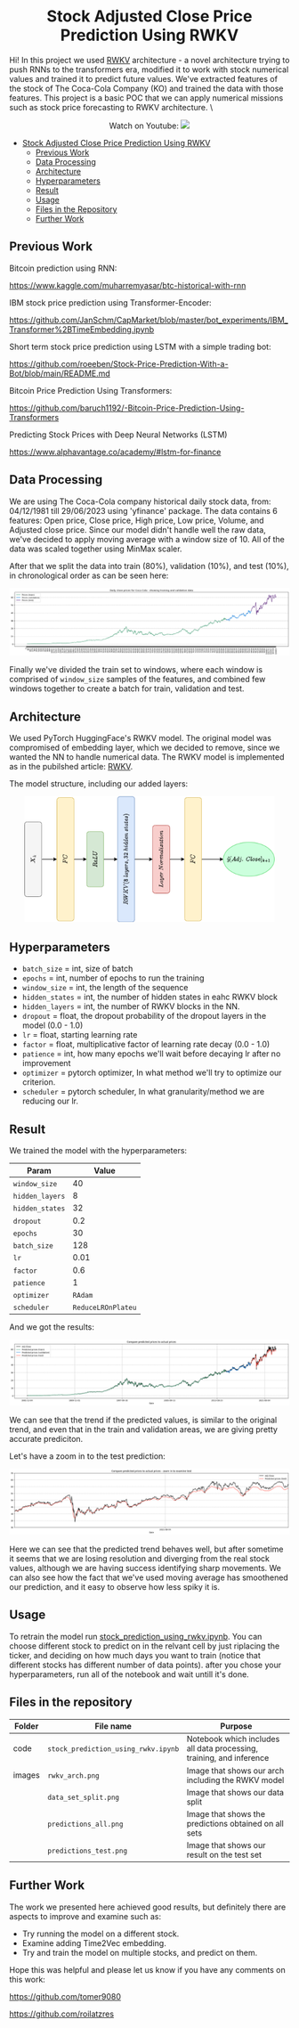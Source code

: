 # <center> Stock Adjusted Close Price Prediction Using RWKV </center>

Hi! In this project we used [RWKV](https://arxiv.org/pdf/2305.13048.pdf) architecture - a novel architecture trying to push RNNs to the transformers era, modified it to work with stock numerical values and trained it to predict future values. We've extracted features of the stock of The Coca-Cola Company (KO) and trained the data with those features. 
This project is a basic POC that we can apply numerical missions such as stock price forecasting to RWKV architecture.
\
<p align="center">
Watch on Youtube:  <a href="https://youtu.be/7g4SdVJrMoc"><img src="https://img.shields.io/badge/-YouTube-red?&style=for-the-badge&logo=youtube&logoColor=white" height=20></a>
</p>
 
- [Stock Adjusted Close Price Prediction Using RWKV](#Stock-Adjusted-Close-Price-Prediction-Using-RWKV)
  * [Previous Work](#Previous-Work)
  * [Data Processing](#Data-Processing)
  * [Architecture](#Architecture)
  * [Hyperparameters](#Hyperparameters)
  * [Result](#Result)
  * [Usage](#Usage)
  * [Files in the Repository](#Files-in-the-Repository)
  * [Further Work](#Further-Work)


## Previous Work
Bitcoin prediction using RNN:

https://www.kaggle.com/muharremyasar/btc-historical-with-rnn

IBM stock price prediction using Transformer-Encoder:

https://github.com/JanSchm/CapMarket/blob/master/bot_experiments/IBM_Transformer%2BTimeEmbedding.ipynb

Short term stock price prediction using LSTM with a simple trading bot:

https://github.com/roeeben/Stock-Price-Prediction-With-a-Bot/blob/main/README.md

Bitcoin Price Prediction Using Transformers:

https://github.com/baruch1192/-Bitcoin-Price-Prediction-Using-Transformers

Predicting Stock Prices with Deep Neural Networks (LSTM)

https://www.alphavantage.co/academy/#lstm-for-finance

## Data Processing
We are using The Coca-Cola company historical daily stock data, from: 04/12/1981 till 29/06/2023 using 'yfinance' package.
The data contains 6 features: Open price, Close price, High price, Low price, Volume, and Adjusted close price. 
Since our model didn't handle well the raw data, we've decided to apply moving average with a window size of 10. 
All of the data was scaled together using MinMax scaler. 

After that we split the data into train (80%), validation (10%), and test (10%), in chronological order as can be seen here:

![alt text](https://github.com/tomer9080/Stock-Prediction-Using-RWKV/blob/main/images/data_set_split.png)

Finally we've divided the train set to windows, where each window is comprised of `window_size` samples of the features, and combined few windows together to create a batch for train, validation and test. 

## Architecture
We used PyTorch HuggingFace's RWKV model. The original model was compromised of embedding layer, which we decided to remove, 
since we wanted the NN to handle numerical data. The RWKV model is implemented as in the pubilshed article: [RWKV](https://arxiv.org/pdf/2305.13048.pdf).


The model structure, including our added layers:
<p align="center">
  <img src="https://github.com/tomer9080/Stock-Prediction-Using-RWKV/blob/main/images/rwkv_arch.png" width="450"/>
</p>


## Hyperparameters
* `batch_size` = int, size of batch
* `epochs` = int, number of epochs to run the training
* `window_size` = int, the length of the sequence
* `hidden_states` = int, the number of hidden states in eahc RWKV block
* `hidden_layers` = int, the number of RWKV blocks in the NN.
* `dropout` = float, the dropout probability of the dropout layers in the model (0.0 - 1.0)
* `lr` = float, starting learning rate 
* `factor` = float, multiplicative factor of learning rate decay (0.0 - 1.0)
* `patience` = int, how many epochs we'll wait before decaying lr after no improvement
* `optimizer` = pytorch optimizer, In what method we'll try to optimize our criterion.
* `scheduler` = pytorch scheduler, In what granularity/method we are reducing our lr.


## Result

We trained the model with the hyperparameters:

|Param|Value|
|-------|-------------|
|`window_size` | 40 |
|`hidden_layers`| 8 |
|`hidden_states`| 32 |
|`dropout`| 0.2 |
|`epochs`| 30 |
|`batch_size`| 128 |
|`lr`| 0.01 |
|`factor`| 0.6 |
|`patience`| 1 |
|`optimizer`| `RAdam` |
|`scheduler`| `ReduceLROnPlateu`|

And we got the results:

<p align="center">
  <img src="https://github.com/tomer9080/Stock-Prediction-Using-RWKV/blob/main/images/predictions_all.png" />
</p>

We can see that the trend if the predicted values, is similar to the original trend, and even that in the train and validation areas, we are giving pretty accurate prediciton.

Let's have a zoom in to the test prediction:

<p align="center">
  <img src="https://github.com/tomer9080/Stock-Prediction-Using-RWKV/blob/main/images/predictions_test.png" />
</p>

Here we can see that the predicted trend behaves well, but after sometime it seems that we are losing resolution and diverging from the real stock values, although we are having success identifying sharp movements. We can also see how the fact that we've used moving average has smoothened our prediction, and it easy to observe how less spiky it is.

## Usage

To retrain the model run [stock_prediction_using_rwkv.ipynb](https://github.com/tomer9080/Stock-Prediction-Using-RWKV/stock_prediction_using_rwkv.ipynb). You can choose different stock to predict on in the relvant cell by just riplacing the ticker, and deciding on how much days you want to train (notice that different stocks has different number of data points). after you chose your hyperparameters, run all of the notebook and wait untill it's done.


## Files in the repository

| Folder |File name         | Purpose |
|------|----------------------|------|
|code|`stock_prediction_using_rwkv.ipynb`| Notebook which includes all data processing, training, and inference |
|images|`rwkv_arch.png`| Image that shows our arch including the RWKV model |
| |`data_set_split.png`| Image that shows our data split |
| |`predictions_all.png`| Image that shows the predictions obtained on all sets |
| |`predictions_test.png`| Image that shows our result on the test set |


## Further Work

The work we presented here achieved good results, but definitely there are aspects to improve and examine such as:
- Try running the model on a different stock.
- Examine adding Time2Vec embedding.
- Try and train the model on multiple stocks, and predict on them.

Hope this was helpful and please let us know if you have any comments on this work:

https://github.com/tomer9080

https://github.com/roilatzres